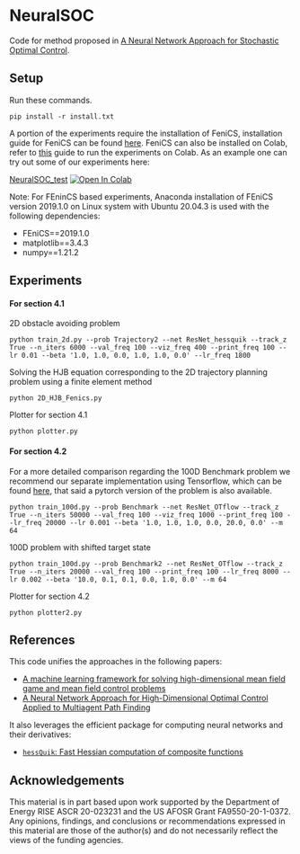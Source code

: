 # NeuralSOC
Code for method proposed in [A Neural Network Approach for Stochastic Optimal Control](https://arxiv.org/pdf/2209.13104.pdf).
## Setup
Run these commands.
```
pip install -r install.txt 
```
A portion of the experiments require the installation of FeniCS, installation guide for FeniCS can be found [here](https://fenicsproject.org/download/archive/). FeniCS can also be installed on Colab, refer to [this](https://fem-on-colab.github.io/packages.html) guide to run the experiments on Colab. As an example one can try out some of our experiments here:

[NeuralSOC_test](https://github.com/EmoryMLIP/NeuralHJB/blob/fin/NeuralSOC_test.ipynb) [![Open In Colab](https://colab.research.google.com/assets/colab-badge.svg)](https://colab.research.google.com/drive/1jnlA3Kdwvkeo8dEeFtoIC06jzHE92uAn?usp=sharing) 
 
Note: For FEninCS based experiments, Anaconda installation of FEniCS version 2019.1.0 on Linux system with Ubuntu 20.04.3 is used with the following dependencies:
- FEniCS==2019.1.0
- matplotlib==3.4.3
- numpy==1.21.2

## Experiments
#### For section 4.1
2D obstacle avoiding problem
```
python train_2d.py --prob Trajectory2 --net ResNet_hessquik --track_z True --n_iters 6000 --val_freq 100 --viz_freq 400 --print_freq 100 --lr 0.01 --beta '1.0, 1.0, 0.0, 1.0, 1.0, 0.0' --lr_freq 1800
```
Solving the HJB equation corresponding to the 2D trajectory planning problem using a finite element method
```
python 2D_HJB_Fenics.py
```
Plotter for section 4.1
```
python plotter.py
```
#### For section 4.2
For a more detailed comparison regarding the 100D Benchmark problem we recommend our separate implementation using Tensorflow, which can be found [here](https://github.com/EmoryMLIP/FBSNNs), that said a pytorch version of the problem is also available.
```
python train_100d.py --prob Benchmark --net ResNet_OTflow --track_z True --n_iters 50000 --val_freq 100 --viz_freq 1000 --print_freq 100 --lr_freq 20000 --lr 0.001 --beta '1.0, 1.0, 1.0, 0.0, 20.0, 0.0' --m 64
```
100D problem with shifted target state
```
python train_100d.py --prob Benchmark2 --net ResNet_OTflow --track_z True --n_iters 20000 --val_freq 100 --print_freq 100 --lr_freq 8000 --lr 0.002 --beta '10.0, 0.1, 0.1, 0.0, 1.0, 0.0' --m 64
```
Plotter for section 4.2
```
python plotter2.py
```


## References
This code unifies the approaches in the following papers:

- [A machine learning framework for solving high-dimensional mean field game and mean field control problems](https://www.pnas.org/doi/10.1073/pnas.1922204117)
- [A Neural Network Approach for High-Dimensional Optimal Control Applied to Multiagent Path Finding](https://ieeexplore.ieee.org/document/9786046)

It also leverages the efficient package for computing neural networks and their derivatives:
- [`hessQuik`: Fast Hessian computation of composite functions](https://joss.theoj.org/papers/10.21105/joss.04171)

## Acknowledgements
This material is in part based upon work supported by the Department of Energy RISE ASCR 20-023231  and the US AFOSR Grant FA9550-20-1-0372. Any opinions, findings, and conclusions or recommendations expressed in this material are those of the author(s) and do not necessarily reflect the views of the funding agencies.
